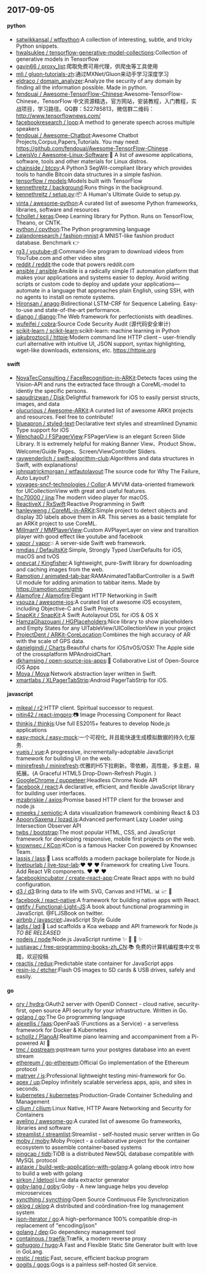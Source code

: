 ## 2017-09-05

#### python
* [satwikkansal / wtfpython](https://github.com/satwikkansal/wtfpython):A collection of interesting, subtle, and tricky Python snippets.
* [hwalsuklee / tensorflow-generative-model-collections](https://github.com/hwalsuklee/tensorflow-generative-model-collections):Collection of generative models in Tensorflow
* [gavin66 / proxy_list](https://github.com/gavin66/proxy_list):爬取免费可用代理，供爬虫等工具使用
* [mli / gluon-tutorials-zh](https://github.com/mli/gluon-tutorials-zh):通过MXNet/Gluon来动手学习深度学习
* [eldraco / domain_analyzer](https://github.com/eldraco/domain_analyzer):Analyze the security of any domain by finding all the information possible. Made in python.
* [fendouai / Awesome-TensorFlow-Chinese](https://github.com/fendouai/Awesome-TensorFlow-Chinese):Awesome-TensorFlow-Chinese，TensorFlow 中文资源精选，官方网站，安装教程，入门教程，实战项目，学习路径。QQ群：522785813，微信群二维码： http://www.tensorflownews.com/
* [facebookresearch / loop](https://github.com/facebookresearch/loop):A method to generate speech across multiple speakers
* [fendouai / Awesome-Chatbot](https://github.com/fendouai/Awesome-Chatbot):Awesome Chatbot Projects,Corpus,Papers,Tutorials. You may need: https://github.com/fendouai/Awesome-TensorFlow-Chinese .
* [LewisVo / Awesome-Linux-Software](https://github.com/LewisVo/Awesome-Linux-Software):🐧 A list of awesome applications, software, tools and other materials for Linux distros.
* [chainside / btcpy](https://github.com/chainside/btcpy):A Python3 SegWit-compliant library which provides tools to handle Bitcoin data structures in a simple fashion.
* [tensorflow / models](https://github.com/tensorflow/models):Models built with TensorFlow
* [kennethreitz / background](https://github.com/kennethreitz/background):Runs things in the background.
* [kennethreitz / setup.py](https://github.com/kennethreitz/setup.py):📦 A Human's Ultimate Guide to setup.py.
* [vinta / awesome-python](https://github.com/vinta/awesome-python):A curated list of awesome Python frameworks, libraries, software and resources
* [fchollet / keras](https://github.com/fchollet/keras):Deep Learning library for Python. Runs on TensorFlow, Theano, or CNTK.
* [python / cpython](https://github.com/python/cpython):The Python programming language
* [zalandoresearch / fashion-mnist](https://github.com/zalandoresearch/fashion-mnist):A MNIST-like fashion product database. Benchmark 👉
* [rg3 / youtube-dl](https://github.com/rg3/youtube-dl):Command-line program to download videos from YouTube.com and other video sites
* [reddit / reddit](https://github.com/reddit/reddit):the code that powers reddit.com
* [ansible / ansible](https://github.com/ansible/ansible):Ansible is a radically simple IT automation platform that makes your applications and systems easier to deploy. Avoid writing scripts or custom code to deploy and update your applications— automate in a language that approaches plain English, using SSH, with no agents to install on remote systems.
* [Hironsan / anago](https://github.com/Hironsan/anago):Bidirectional LSTM-CRF for Sequence Labeling. Easy-to-use and state-of-the-art performance.
* [django / django](https://github.com/django/django):The Web framework for perfectionists with deadlines.
* [wufeifei / cobra](https://github.com/wufeifei/cobra):Source Code Security Audit (源代码安全审计)
* [scikit-learn / scikit-learn](https://github.com/scikit-learn/scikit-learn):scikit-learn: machine learning in Python
* [jakubroztocil / httpie](https://github.com/jakubroztocil/httpie):Modern command line HTTP client – user-friendly curl alternative with intuitive UI, JSON support, syntax highlighting, wget-like downloads, extensions, etc. https://httpie.org

#### swift
* [NovaTecConsulting / FaceRecognition-in-ARKit](https://github.com/NovaTecConsulting/FaceRecognition-in-ARKit):Detects faces using the Vision-API and runs the extracted face through a CoreML-model to identiy the specific persons.
* [saoudrizwan / Disk](https://github.com/saoudrizwan/Disk):Delightful framework for iOS to easily persist structs, images, and data
* [olucurious / Awesome-ARKit](https://github.com/olucurious/Awesome-ARKit):A curated list of awesome ARKit projects and resources. Feel free to contribute!
* [blueapron / styled-text](https://github.com/blueapron/styled-text):Declarative text styles and streamlined Dynamic Type support for iOS
* [WenchaoD / FSPagerView](https://github.com/WenchaoD/FSPagerView):FSPagerView is an elegant Screen Slide Library. It is extremely helpful for making Banner View、Product Show、Welcome/Guide Pages、Screen/ViewController Sliders.
* [raywenderlich / swift-algorithm-club](https://github.com/raywenderlich/swift-algorithm-club):Algorithms and data structures in Swift, with explanations!
* [johnpatrickmorgan / wtfautolayout](https://github.com/johnpatrickmorgan/wtfautolayout):The source code for Why The Failure, Auto Layout?
* [voyages-sncf-technologies / Collor](https://github.com/voyages-sncf-technologies/Collor):A MVVM data-oriented framework for UICollectionView with great and useful features.
* [lhc70000 / iina](https://github.com/lhc70000/iina):The modern video player for macOS.
* [ReactiveX / RxSwift](https://github.com/ReactiveX/RxSwift):Reactive Programming in Swift
* [hanleyweng / CoreML-in-ARKit](https://github.com/hanleyweng/CoreML-in-ARKit):Simple project to detect objects and display 3D labels above them in AR. This serves as a basic template for an ARKit project to use CoreML.
* [MillmanY / MMPlayerView](https://github.com/MillmanY/MMPlayerView):Custom AVPlayerLayer on view and transition player with good effect like youtube and facebook
* [vapor / vapor](https://github.com/vapor/vapor):💧 A server-side Swift web framework.
* [nmdias / DefaultsKit](https://github.com/nmdias/DefaultsKit):Simple, Strongly Typed UserDefaults for iOS, macOS and tvOS
* [onevcat / Kingfisher](https://github.com/onevcat/Kingfisher):A lightweight, pure-Swift library for downloading and caching images from the web.
* [Ramotion / animated-tab-bar](https://github.com/Ramotion/animated-tab-bar):RAMAnimatedTabBarController is a Swift UI module for adding animation to tabbar items. Made by https://ramotion.com/gthb
* [Alamofire / Alamofire](https://github.com/Alamofire/Alamofire):Elegant HTTP Networking in Swift
* [vsouza / awesome-ios](https://github.com/vsouza/awesome-ios):A curated list of awesome iOS ecosystem, including Objective-C and Swift Projects
* [SnapKit / SnapKit](https://github.com/SnapKit/SnapKit):A Swift Autolayout DSL for iOS & OS X
* [HamzaGhazouani / HGPlaceholders](https://github.com/HamzaGhazouani/HGPlaceholders):Nice library to show placeholders and Empty States for any UITableView/UICollectionView in your project
* [ProjectDent / ARKit-CoreLocation](https://github.com/ProjectDent/ARKit-CoreLocation):Combines the high accuracy of AR with the scale of GPS data.
* [danielgindi / Charts](https://github.com/danielgindi/Charts):Beautiful charts for iOS/tvOS/OSX! The Apple side of the crossplatform MPAndroidChart.
* [dkhamsing / open-source-ios-apps](https://github.com/dkhamsing/open-source-ios-apps):📱 Collaborative List of Open-Source iOS Apps
* [Moya / Moya](https://github.com/Moya/Moya):Network abstraction layer written in Swift.
* [xmartlabs / XLPagerTabStrip](https://github.com/xmartlabs/XLPagerTabStrip):Android PagerTabStrip for iOS.

#### javascript
* [mikeal / r2](https://github.com/mikeal/r2):HTTP client. Spiritual successor to request.
* [nitin42 / react-imgpro](https://github.com/nitin42/react-imgpro):📷 Image Processing Component for React
* [thinkjs / thinkjs](https://github.com/thinkjs/thinkjs):Use full ES2015+ features to develop Node.js applications
* [easy-mock / easy-mock](https://github.com/easy-mock/easy-mock):一个可视化, 并且能快速生成模拟数据的持久化服务.
* [vuejs / vue](https://github.com/vuejs/vue):A progressive, incrementally-adoptable JavaScript framework for building UI on the web.
* [minirefresh / minirefresh](https://github.com/minirefresh/minirefresh):优雅的H5下拉刷新。零依赖，高性能，多主题，易拓展。(A Graceful HTML5 Drop-Down-Refresh Plugin. )
* [GoogleChrome / puppeteer](https://github.com/GoogleChrome/puppeteer):Headless Chrome Node API
* [facebook / react](https://github.com/facebook/react):A declarative, efficient, and flexible JavaScript library for building user interfaces.
* [mzabriskie / axios](https://github.com/mzabriskie/axios):Promise based HTTP client for the browser and node.js
* [emeeks / semiotic](https://github.com/emeeks/semiotic):A data visualization framework combining React & D3
* [ApoorvSaxena / lozad.js](https://github.com/ApoorvSaxena/lozad.js):Advanced performant Lazy Loader using Intersection Observer API
* [twbs / bootstrap](https://github.com/twbs/bootstrap):The most popular HTML, CSS, and JavaScript framework for developing responsive, mobile first projects on the web.
* [knownsec / KCon](https://github.com/knownsec/KCon):KCon is a famous Hacker Con powered by Knownsec Team.
* [lassjs / lass](https://github.com/lassjs/lass):👧 Lass scaffolds a modern package boilerplate for Node.js
* [livetourlab / live-tour-lab](https://github.com/livetourlab/live-tour-lab):❤️ ❤️ ❤️ Framework for creating Live Tours. Add React VR components. ❤️ ❤️ ❤️
* [facebookincubator / create-react-app](https://github.com/facebookincubator/create-react-app):Create React apps with no build configuration.
* [d3 / d3](https://github.com/d3/d3):Bring data to life with SVG, Canvas and HTML. 📊 📈 🎉
* [facebook / react-native](https://github.com/facebook/react-native):A framework for building native apps with React.
* [getify / Functional-Light-JS](https://github.com/getify/Functional-Light-JS):A book about functional programming in JavaScript. @FLJSBook on twitter.
* [airbnb / javascript](https://github.com/airbnb/javascript):JavaScript Style Guide
* [ladjs / lad](https://github.com/ladjs/lad):👦 Lad scaffolds a Koa webapp and API framework for Node.js *TO BE RELEASED*
* [nodejs / node](https://github.com/nodejs/node):Node.js JavaScript runtime ✨ 🐢 🚀 ✨
* [justjavac / free-programming-books-zh_CN](https://github.com/justjavac/free-programming-books-zh_CN):📚 免费的计算机编程类中文书籍，欢迎投稿
* [reactjs / redux](https://github.com/reactjs/redux):Predictable state container for JavaScript apps
* [resin-io / etcher](https://github.com/resin-io/etcher):Flash OS images to SD cards & USB drives, safely and easily.

#### go
* [ory / hydra](https://github.com/ory/hydra):OAuth2 server with OpenID Connect - cloud native, security-first, open source API security for your infrastructure. Written in Go.
* [golang / go](https://github.com/golang/go):The Go programming language
* [alexellis / faas](https://github.com/alexellis/faas):OpenFaaS (Functions as a Service) - a serverless framework for Docker & Kubernetes
* [schollz / PIanoAI](https://github.com/schollz/PIanoAI):Realtime piano learning and accompaniment from a Pi-powered AI 🎹
* [tmc / pqstream](https://github.com/tmc/pqstream):pqstream turns your postgres database into an event stream
* [ethereum / go-ethereum](https://github.com/ethereum/go-ethereum):Official Go implementation of the Ethereum protocol
* [matryer / is](https://github.com/matryer/is):Professional lightweight testing mini-framework for Go.
* [apex / up](https://github.com/apex/up):Deploy infinitely scalable serverless apps, apis, and sites in seconds.
* [kubernetes / kubernetes](https://github.com/kubernetes/kubernetes):Production-Grade Container Scheduling and Management
* [cilium / cilium](https://github.com/cilium/cilium):Linux Native, HTTP Aware Networking and Security for Containers
* [avelino / awesome-go](https://github.com/avelino/awesome-go):A curated list of awesome Go frameworks, libraries and software
* [streamlist / streamlist](https://github.com/streamlist/streamlist):Streamlist - self-hosted music server written in Go
* [moby / moby](https://github.com/moby/moby):Moby Project - a collaborative project for the container ecosystem to assemble container-based systems
* [pingcap / tidb](https://github.com/pingcap/tidb):TiDB is a distributed NewSQL database compatible with MySQL protocol
* [astaxie / build-web-application-with-golang](https://github.com/astaxie/build-web-application-with-golang):A golang ebook intro how to build a web with golang
* [sirkon / ldetool](https://github.com/sirkon/ldetool):Line data extractor generator
* [goby-lang / goby](https://github.com/goby-lang/goby):Goby - A new language helps you develop microservices
* [syncthing / syncthing](https://github.com/syncthing/syncthing):Open Source Continuous File Synchronization
* [oklog / oklog](https://github.com/oklog/oklog):A distributed and coördination-free log management system
* [json-iterator / go](https://github.com/json-iterator/go):A high-performance 100% compatible drop-in replacement of "encoding/json"
* [golang / dep](https://github.com/golang/dep):Go dependency management tool
* [containous / traefik](https://github.com/containous/traefik):Træfik, a modern reverse proxy
* [gohugoio / hugo](https://github.com/gohugoio/hugo):A Fast and Flexible Static Site Generator built with love in GoLang.
* [restic / restic](https://github.com/restic/restic):Fast, secure, efficient backup program
* [gogits / gogs](https://github.com/gogits/gogs):Gogs is a painless self-hosted Git service.
